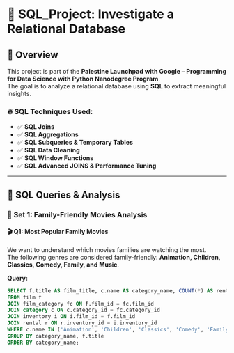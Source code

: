 # 🎯 SQL_Project: Investigate a Relational Database  

## 📌 Overview  
This project is part of the **Palestine Launchpad with Google – Programming for Data Science with Python Nanodegree Program**.  
The goal is to analyze a relational database using **SQL** to extract meaningful insights.  

### 🔥 SQL Techniques Used:  
- ✅ **SQL Joins**  
- ✅ **SQL Aggregations**  
- ✅ **SQL Subqueries & Temporary Tables**  
- ✅ **SQL Data Cleaning**  
- ✅ **SQL Window Functions**  
- ✅ **SQL Advanced JOINS & Performance Tuning**  

---

## 🚀 SQL Queries & Analysis  

### 📂 Set 1: Family-Friendly Movies Analysis  

#### 🎬 Q1: Most Popular Family Movies  
We want to understand which movies families are watching the most.  
The following genres are considered family-friendly: **Animation, Children, Classics, Comedy, Family, and Music**.  

**Query:**
```sql
SELECT f.title AS film_title, c.name AS category_name, COUNT(*) AS rental_count
FROM film f
JOIN film_category fc ON f.film_id = fc.film_id
JOIN category c ON c.category_id = fc.category_id
JOIN inventory i ON i.film_id = f.film_id
JOIN rental r ON r.inventory_id = i.inventory_id
WHERE c.name IN ('Animation', 'Children', 'Classics', 'Comedy', 'Family', 'Music')
GROUP BY category_name, f.title
ORDER BY category_name;

